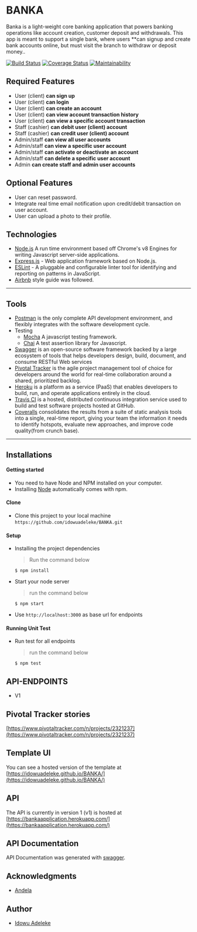 # BANKA
Banka is a light-weight core banking application that powers banking operations like account creation, customer deposit and withdrawals. This app is meant to support a single bank, where users **can signup and create bank accounts online, but must visit the branch to withdraw or deposit money..


[![Build Status](https://travis-ci.com/idowuadeleke/BANKA.svg?branch=develop)](https://travis-ci.com/idowuadeleke/BANKA)
[![Coverage Status](https://coveralls.io/repos/github/idowuadeleke/BANKA/badge.svg?branch=ch-integrate-travis-ci-165332287)](https://coveralls.io/github/idowuadeleke/BANKA?branch=ch-integrate-travis-ci-165332287)
[![Maintainability](https://api.codeclimate.com/v1/badges/6063d53fa1f8c4cdad9a/maintainability)](https://codeclimate.com/github/idowuadeleke/BANKA/maintainability)

## Required Features
- User (client) **can sign up**
- User (client) **can login**
- User (client) **can create an account**
- User (client) **can view account transaction history**
- User (client) **can view a specific account transaction**
- Staff (cashier) **can debit user (client) account**
- Staff (cashier) **can credit user (client) account**
- Admin/staff **can view all user accounts**
- Admin/staff **can view a specific user account**
- Admin/staff **can activate or deactivate an account**
- Admin/staff **can delete a specific user account**
- Admin **can create staff and admin user accounts**

## Optional Features
- User can reset password.
- Integrate real time email notification upon credit/debit transaction on user account.
- User can upload a photo to their profile.

## Technologies

[node]: (https://nodejs.org)

- [Node.js](node) A run time environment based off Chrome's v8 Engines for writing Javascript server-side applications.
- [Express.js](https://expressjs.com) - Web application framework based on Node.js.
- [ESLint](https://eslint.org/) - A pluggable and configurable linter tool for identifying and reporting on patterns in JavaScript.
- [Airbnb](https://www.npmjs.com/package/eslint-config-airbnb) style guide was followed.

---

## Tools
- [Postman](https://www.getpostman.com/) is the only complete API development environment, and flexibly integrates with the software development cycle.
- Testing
  - [Mocha](https://mochajs.org/) A javascript testing framework.
  - [Chai](https://chaijs.com) A test assertion library for Javascript.
- [Swagger](https://swagger.io/) is an open-source software framework backed by a large ecosystem of tools that helps developers design, build, document, and consume RESTful Web services
- [Pivotal Tracker](https://www.pivotaltracker.com) is the agile project management tool of choice for developers around the world for real-time collaboration around a shared, prioritized backlog.
- [Heroku](https://www.heroku.com/) is a platform as a service (PaaS) that enables developers to build, run, and operate applications entirely in the cloud.
- [Travis CI](https://travis-ci.org/) is a hosted, distributed continuous integration service used to build and test software projects hosted at GitHub.
- [Coveralls](https://codeclimate.com/) consolidates the results from a suite of static analysis tools into a single, real-time report, giving your team the information it needs to identify hotspots, evaluate new approaches, and improve code quality(from crunch base).

---

## Installations

#### Getting started

- You need to have Node and NPM installed on your computer.
- Installing [Node](node) automatically comes with npm.

#### Clone

- Clone this project to your local machine `https://github.com/idowuadeleke/BANKA.git`

#### Setup

- Installing the project dependencies
  > Run the command below
  ```shell
  $ npm install
  ```
- Start your node server
  > run the command below
  ```shell
  $ npm start
  ```
- Use `http://localhost:3000` as base url for endpoints

#### Running Unit Test
- Run test for all endpoints
  > run the command below
  ```shell
  $ npm test
  ```

## API-ENDPOINTS

- V1

## Pivotal Tracker stories

[https://www.pivotaltracker.com/n/projects/2321237](https://www.pivotaltracker.com/n/projects/2321237)

## Template UI

You can see a hosted version of the template at [https://idowuadeleke.github.io/BANKA/](https://idowuadeleke.github.io/BANKA/)

## API

The API is currently in version 1 (v1)  is hosted at [https://bankaapplication.herokuapp.com/](https://bankaapplication.herokuapp.com/)



## API Documentation
API Documentation was generated with [swagger](link).

## Acknowledgments

- [Andela](https://andela.com/)

## Author

- [Idowu Adeleke](https://twitter.com/idowu_adelek)

